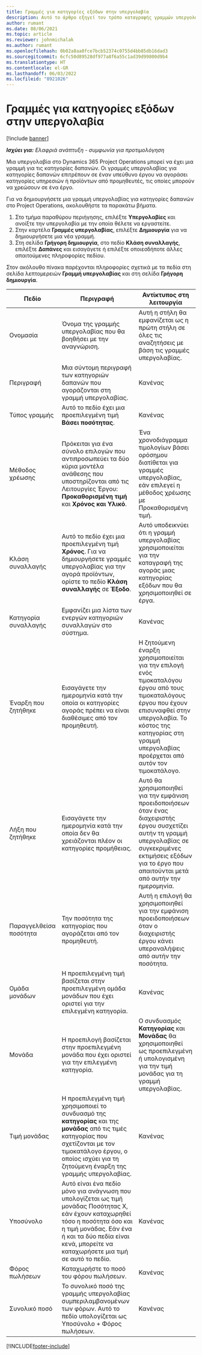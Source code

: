 ```yaml
---
title: Γραμμές για κατηγορίες εξόδων στην υπεργολαβία
description: Αυτό το άρθρο εξηγεί τον τρόπο καταγραφής γραμμών υπεργολαβίας για έξοδα και τη χρήση πεδίων για την καταγραφή των αγορών χρόνου από προμηθευτές.
author: rumant
ms.date: 08/06/2021
ms.topic: article
ms.reviewer: johnmichalak
ms.author: rumant
ms.openlocfilehash: 0b02a8aa0fce7bcb52374c0755d4bb85db16dad3
ms.sourcegitcommit: 6cfc50d89528df977a8f6a55c1ad39d99800d9b4
ms.translationtype: HT
ms.contentlocale: el-GR
ms.lasthandoff: 06/03/2022
ms.locfileid: "8921026"
---
```

#  <a name="subcontract-lines-for-expense-categories"></a>Γραμμές για κατηγορίες εξόδων στην υπεργολαβία

[!include [banner](../../includes/dataverse-preview.md)]

_**Ισχύει για:** Ελαφριά ανάπτυξη - συμφωνία για προτιμολόγηση_

Μια υπεργολαβία στο Dynamics 365 Project Operations μπορεί να έχει μια γραμμή για τις κατηγορίες δαπανών. Οι γραμμές υπεργολαβίας για κατηγορίες δαπανών επιτρέπουν σε έναν υπεύθυνο έργου να αγοράσει κατηγορίες υπηρεσιών ή προϊόντων από προμηθευτές, τις οποίες μπορούν να χρεώσουν σε ένα έργο.

Για να δημιουργήσετε μια γραμμή υπεργολαβίας για κατηγορίες δαπανών στο Project Operations, ακολουθήστε τα παρακάτω βήματα.

1. Στο τμήμα παραθύρου περιήγησης, επιλέξτε **Υπεργολαβίες** και ανοίξτε την υπεργολαβία με την οποία θέλετε να εργαστείτε.
2. Στην καρτέλα **Γραμμές υπεργολαβίας**, επιλέξτε **Δημιουργία** για να δημιουργήσετε μια νέα γραμμή.
3. Στη σελίδα **Γρήγορη δημιουργία**, στο πεδίο **Κλάση συναλλαγής**, επιλέξτε **Δαπάνες** και εισαγάγετε ή επιλέξτε οποιεσδήποτε άλλες απαιτούμενες πληροφορίες πεδίου.

Στον ακόλουθο πίνακα παρέχονται πληροφορίες σχετικά με τα πεδία στη σελίδα λεπτομερειών **Γραμμή υπεργολαβίας** και στη σελίδα **Γρήγορη δημιουργία**.

| **Πεδίο** | **Περιγραφή** | **Αντίκτυπος στη λειτουργία** |
| --- | --- | --- |
| Ονομασία | Όνομα της γραμμής υπεργολαβίας που θα βοηθήσει με την αναγνώριση. | Αυτή η στήλη θα εμφανίζεται ως η πρώτη στήλη σε όλες τις αναζητήσεις με βάση τις γραμμές υπεργολαβίας. |
| Περιγραφή | Μια σύντομη περιγραφή των κατηγοριών δαπανών που αγοράζονται στη γραμμή υπεργολαβίας. | Κανένας |
|Τύπος γραμμής | Αυτό το πεδίο έχει μια προεπιλεγμένη τιμή **Βάσει ποσότητας**. |Κανένας |
| Μέθοδος χρέωσης | Πρόκειται για ένα σύνολο επιλογών που αντιπροσωπεύει τα δύο κύρια μοντέλα ανάθεσης που υποστηρίζονται από τις Λειτουργίες Έργου: **Προκαθορισμένη τιμή** και **Χρόνος και Υλικό**. | Ένα χρονοδιάγραμμα τιμολογίων βάσει ορόσημου διατίθεται για γραμμές υπεργολαβίας, εάν επιλεγεί η μέθοδος χρέωσης με Προκαθορισμένη τιμή. |
| Κλάση συναλλαγής | Αυτό το πεδίο έχει μια προεπιλεγμένη τιμή **Χρόνος**. Για να δημιουργήσετε γραμμές υπεργολαβίας για την αγορά προϊόντων, ορίστε το πεδίο **Κλάση συναλλαγής** σε **Έξοδο**.  | Αυτό υποδεικνύει ότι η γραμμή υπεργολαβίας χρησιμοποιείται για την καταγραφή της αγοράς μιας κατηγορίας εξόδων που θα χρησιμοποιηθεί σε έργα. |
| Κατηγορία συναλλαγής | Εμφανίζει μια λίστα των ενεργών κατηγοριών συναλλαγών στο σύστημα. |Κανένας |
| Έναρξη που ζητήθηκε | Εισαγάγετε την ημερομηνία κατά την οποία οι κατηγορίες αγοράς πρέπει να είναι διαθέσιμες από τον προμηθευτή. | Η ζητούμενη έναρξη χρησιμοποιείται για την επιλογή ενός τιμοκαταλόγου έργου από τους τιμοκαταλόγους έργου που έχουν επισυναφθεί στην υπεργολαβία. Το κόστος της κατηγορίας στη γραμμή υπεργολαβίας προέρχεται από αυτόν τον τιμοκατάλογο. |
| Λήξη που ζητήθηκε | Εισαγάγετε την ημερομηνία κατά την οποία δεν θα χρειάζονται πλέον οι κατηγορίες προμήθειας. | Αυτό θα χρησιμοποιηθεί για την εμφάνιση προειδοποιήσεων όταν ένας διαχειριστής έργου συσχετίζει αυτήν τη γραμμή υπεργολαβίας σε συγκεκριμένες εκτιμήσεις εξόδων για το έργο που απαιτούνται μετά από αυτήν την ημερομηνία. |
| Παραγγελθείσα ποσότητα | Την ποσότητα της κατηγορίας που αγοράζεται από τον προμηθευτή. | Αυτή η επιλογή θα χρησιμοποιηθεί για την εμφάνιση προειδοποιήσεων όταν ο διαχειριστής έργου κάνει υπεραναλήψεις από αυτήν την ποσότητα.|
| Ομάδα μονάδων | Η προεπιλεγμένη τιμή βασίζεται στην προεπιλεγμένη ομάδα μονάδων που έχει οριστεί για την επιλεγμένη κατηγορία. |Κανένας |
| Μονάδα | Η προεπιλογή βασίζεται στην προεπιλεγμένη μονάδα που έχει οριστεί για την επιλεγμένη κατηγορία.  | Ο συνδυασμός **Κατηγορίας** και **Μονάδας** θα χρησιμοποιηθεί ως προεπιλεγμένη ή υπολογισμένη για την τιμή μονάδας για τη γραμμή υπεργολαβίας.  |
| Τιμή μονάδας | Η προεπιλεγμένη τιμή χρησιμοποιεί το συνδυασμό της **κατηγορίας** και της **μονάδας** από τις τιμές κατηγορίας που σχετίζονται με τον τιμοκατάλογο έργου, ο οποίος ισχύει για τη ζητούμενη έναρξη της γραμμής υπεργολαβίας. |Κανένας |
| Υποσύνολο | Αυτό είναι ένα πεδίο μόνο για ανάγνωση που υπολογίζεται ως τιμή μονάδας Ποσότητας X, εάν έχουν καταχωρηθεί τόσο η ποσότητα όσο και η τιμή μονάδας. Εάν ένα ή και τα δύο πεδία είναι κενά, μπορείτε να καταχωρήσετε μια τιμή σε αυτό το πεδίο. |Κανένας |
| Φόρος πωλήσεων | Καταχωρήστε το ποσό του φόρου πωλήσεων. |Κανένας |
| Συνολικό ποσό | Το συνολικό ποσό της γραμμής υπεργολαβίας συμπεριλαμβανομένων των φόρων. Αυτό το πεδίο υπολογίζεται ως Υποσύνολο + Φόρος πωλήσεων. |Κανένας |


[!INCLUDE[footer-include](../../includes/footer-banner.md)]
